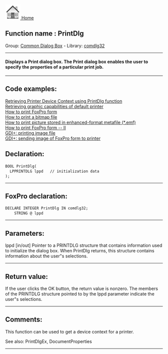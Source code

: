 [<img src="../../images/home.png"> Home ](https://github.com/VFPX/Win32API)  

## Function name : PrintDlg
Group: [Common Dialog Box](../../functions_group.md#Common_Dialog_Box)  -  Library: [comdlg32](../../Libraries.md#comdlg32)  
***  


#### Displays a Print dialog box. The Print dialog box enables the user to specify the properties of a particular print job.
***  


## Code examples:
[Retrieving Printer Device Context using PrintDlg function](../../samples/sample_150.md)  
[Retrieving graphic capabilities of default printer](../../samples/sample_155.md)  
[How to print FoxPro form](../../samples/sample_158.md)  
[How to print a bitmap file](../../samples/sample_211.md)  
[How to print picture stored in enhanced-format metafile (*.emf)](../../samples/sample_405.md)  
[How to print FoxPro form -- II](../../samples/sample_406.md)  
[GDI+: printing image file](../../samples/sample_452.md)  
[GDI+: sending image of FoxPro form to printer](../../samples/sample_455.md)  

## Declaration:
```foxpro  
BOOL PrintDlg(
  LPPRINTDLG lppd   // initialization data
);  
```  
***  


## FoxPro declaration:
```foxpro  
DECLARE INTEGER PrintDlg IN comdlg32;
	STRING @ lppd  
```  
***  


## Parameters:
lppd 
[in/out] Pointer to a PRINTDLG structure that contains information used to initialize the dialog box. When PrintDlg returns, this structure contains information about the user"s selections.  
***  


## Return value:
If the user clicks the OK button, the return value is nonzero. The members of the PRINTDLG structure pointed to by the lppd parameter indicate the user"s selections.  
***  


## Comments:
This function can be used to get a device context for a printer.  
  
See also: PrintDlgEx, DocumentProperties   
  
***  

